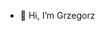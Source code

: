 - 👋 Hi, I’m Grzegorz


<!---
Ligoc/Ligoc is a ✨ special ✨ repository because its `README.md` (this file) appears on your GitHub profile.
You can click the Preview link to take a look at your changes.
--->

